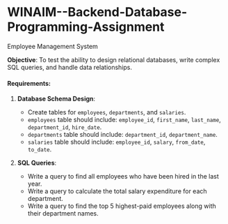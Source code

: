 # WINAIM--Backend-Database-Programming-Assignment
Employee Management System

**Objective**: To test the ability to design relational databases, write complex SQL queries, and handle data relationships.

#### Requirements:

1. **Database Schema Design**:
   - Create tables for `employees`, `departments`, and `salaries`.
   - `employees` table should include: `employee_id`, `first_name`, `last_name`, `department_id`, `hire_date`.
   - `departments` table should include: `department_id`, `department_name`.
   - `salaries` table should include: `employee_id`, `salary`, `from_date`, `to_date`.

2. **SQL Queries**:
   - Write a query to find all employees who have been hired in the last year.
   - Write a query to calculate the total salary expenditure for each department.
   - Write a query to find the top 5 highest-paid employees along with their department names.
